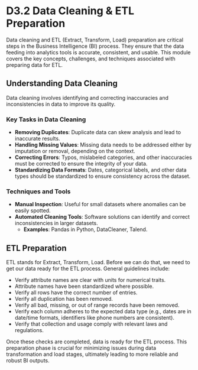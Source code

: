 # D3.2 Data Cleaning & ETL Preparation

Data cleaning and ETL (Extract, Transform, Load) preparation are critical steps in the Business Intelligence (BI) process. 
They ensure that the data feeding into analytics tools is accurate, consistent, and usable. 
This module covers the key concepts, challenges, and techniques associated with preparing data for ETL.

## Understanding Data Cleaning

Data cleaning involves identifying and correcting inaccuracies and inconsistencies in data to improve its quality.

### Key Tasks in Data Cleaning
- **Removing Duplicates**: Duplicate data can skew analysis and lead to inaccurate results.
- **Handling Missing Values**: Missing data needs to be addressed either by imputation or removal, depending on the context.
- **Correcting Errors**: Typos, mislabeled categories, and other inaccuracies must be corrected to ensure the integrity of your data.
- **Standardizing Data Formats**: Dates, categorical labels, and other data types should be standardized to ensure consistency across the dataset.

### Techniques and Tools
- **Manual Inspection**: Useful for small datasets where anomalies can be easily spotted.
- **Automated Cleaning Tools**: Software solutions can identify and correct inconsistencies in larger datasets.
  - **Examples**: Pandas in Python, DataCleaner, Talend.

## ETL Preparation

ETL stands for Extract, Transform, Load. Before we can do that, we need to get our data ready for the ETL process. General guidelines include:

- Verify attribute names are clear with units for numerical traits. 
- Attribute names have been standardized where possible. 
- Verify all rows have the correct number of entries. 
- Verify all duplication has been removed. 
- Verify all bad, missing, or out of range records have been removed. 
- Verify each column adheres to the expected data type (e.g., dates are in date/time formats, identifiers like phone numbers are consistent). 
- Verify that collection and usage comply with relevant laws and regulations.
  
Once these checks are completed, data is ready for the ETL process. 
This preparation phase is crucial for minimizing issues during data transformation and load stages, ultimately leading to more reliable and robust BI outputs.
